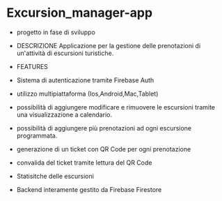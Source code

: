 # Excursion_manager-app

- progetto in fase di sviluppo
- DESCRIZIONE
 Applicazione per la gestione delle prenotazioni di un'attività di escursioni turistiche.

- FEATURES
- Sistema di autenticazione tramite Firebase Auth
- utilizzo multipiattaforma (Ios,Android,Mac,Tablet)
- possibilità di aggiungere modificare e rimuovere le escursioni tramite una visualizzazione a calendario.
- possibilità di aggiungere più prenotazioni ad ogni escursione programmata.
- generazione di un ticket con QR Code per ogni prenotazione
- convalida del ticket tramite lettura del QR Code
- Statisitche delle escursioni 
- Backend interamente gestito da Firebase Firestore


